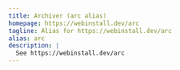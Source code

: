 ```yaml
---
title: Archiver (arc alias)
homepage: https://webinstall.dev/arc
tagline: Alias for https://webinstall.dev/arc
alias: arc
description: |
  See https://webinstall.dev/arc
---
```

